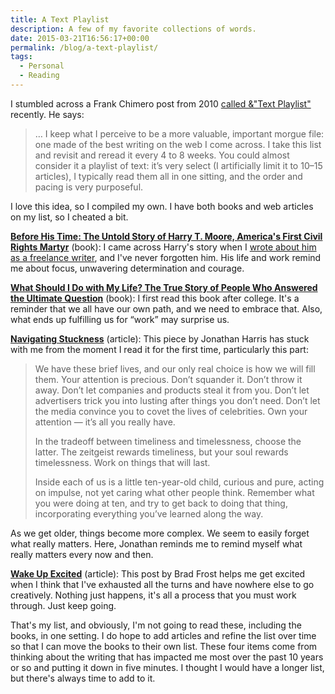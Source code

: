 ```yaml
---
title: A Text Playlist
description: A few of my favorite collections of words.
date: 2015-03-21T16:56:17+00:00
permalink: /blog/a-text-playlist/
tags:
  - Personal
  - Reading
---
```


I stumbled across a Frank Chimero post from 2010 [called &"Text Playlist"](http://frankchimero.com/blog/text-playlist/) recently. He says:

> … I keep what I perceive to be a more valuable, important morgue file: one made of the best writing on the web I come across. I take this list and revisit and reread it every 4 to 8 weeks. You could almost consider it a playlist of text: it’s very select (I artificially limit it to 10–15 articles), I typically read them all in one sitting, and the order and pacing is very purposeful.

I love this idea, so I compiled my own. I have both books and web articles on my list, so I cheated a bit.

[**Before His Time: The Untold Story of Harry T. Moore, America's First Civil Rights Martyr**](http://www.amazon.com/Before-His-Time-Untold-Americas/dp/0684854538/) (book): I came across Harry's story when I [wrote about him as a freelance writer](/blog/before-his-time-harry-t-moore/), and I've never forgotten him. His life and work remind me about focus, unwavering determination and courage.

[**What Should I Do with My Life? The True Story of People Who Answered the Ultimate Question**](http://www.amazon.com/Should-People-Answered-Ultimate-Question/dp/B007CFWFGI/) (book): I first read this book after college. It's a reminder that we all have our own path, and we need to embrace that. Also, what ends up fulfilling us for &#8220;work&#8221; may surprise us.

[**Navigating Stuckness**](http://transom.org/2014/jonathan-harris/) (article): This piece by Jonathan Harris has stuck with me from the moment I read it for the first time, particularly this part:

> We have these brief lives, and our only real choice is how we will fill them. Your attention is precious. Don’t squander it. Don’t throw it away. Don’t let companies and products steal it from you. Don’t let advertisers trick you into lusting after things you don’t need. Don’t let the media convince you to covet the lives of celebrities. Own your attention — it’s all you really have.
>
> In the tradeoff between timeliness and timelessness, choose the latter. The zeitgeist rewards timeliness, but your soul rewards timelessness. Work on things that will last.
>
> Inside each of us is a little ten-year-old child, curious and pure, acting on impulse, not yet caring what other people think. Remember what you were doing at ten, and try to get back to doing that thing, incorporating everything you’ve learned along the way.

As we get older, things become more complex. We seem to easily forget what really matters. Here, Jonathan reminds me to remind myself what really matters every now and then.

[**Wake Up Excited**](https://the-pastry-box-project.net/brad-frost/2014-november-28) (article): This post by Brad Frost helps me get excited when I think that I've exhausted all the turns and have nowhere else to go creatively. Nothing just happens, it's all a process that you must work through. Just keep going.

That's my list, and obviously, I'm not going to read these, including the books, in one setting. I do hope to add articles and refine the list over time so that I can move the books to their own list. These four items come from thinking about the writing that has impacted me most over the past 10 years or so and putting it down in five minutes. I thought I would have a longer list, but there's always time to add to it.
